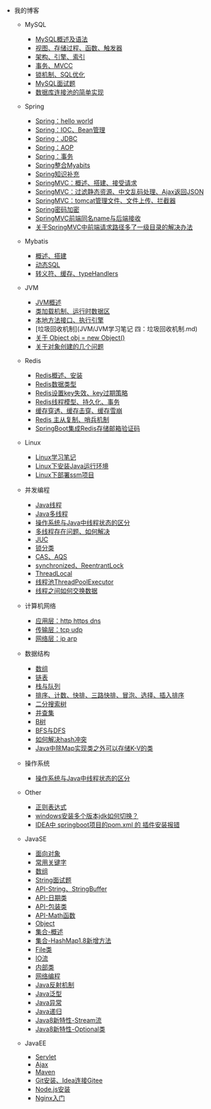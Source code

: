 <!-- _navbar.md -->
* 我的博客
    * MySQL
        - [MySQL概述及语法](MySQL/数据库.md)
        - [视图、存储过程、函数、触发器](MySQL/mysql1.md)
        - [架构、引擎、索引](MySQL/mysql2.md)
        - [事务、MVCC](MySQL/mysql3.md)
        - [锁机制、SQL优化](MySQL/mysql4.md)
        - [MySQL面试题](MySQL/MySQL面试题.md)
        - [数据库连接池的简单实现](MySQL/数据库连接池的简单实现.md)
      
    * Spring
      - [Spring：hello world](Spring/Java框架--spring(一、hello%20world).md)
      - [Spring：IOC、Bean管理](Spring/Java框架--spring(二、IOC，springBean管理,springJDBC).md)
      - [Spring：JDBC](Spring/jdbc.md)
      - [Spring：AOP](Spring/Java框架--spring(三、AOP--面向切面编程).md)
      - [Spring：事务](Spring/Java框架--spring(四、事务管理、事务传播、spring整合mybatis).md)
      - [Spring整合Myabits](Spring/整合mybatis.md)
      - [Spring知识补充](Spring/Spring知识补充.md)
      - [SpringMVC：概述、搭建、接受请求](Spring/springMVC(1、概述&搭建&接收请求).md)
      - [SpringMVC：过滤静态资源、中文乱码处理、Ajax返回JSON](Spring/springMVC(2、过滤静态资源文件&中文乱码处理&Ajax返回JSON).md)
      - [SpringMVC：tomcat管理文件、文件上传、拦截器](Spring/springMVC(3、tomcat管理文件夹&文件上传&拦截器).md)
      - [Spring密码加密](Spring/spring--密码加密.md)
      - [SpringMVC前端同名name与后端接收](Spring/springMVC中前端同名name与后端接收.md)
      - [关于SpringMVC中前端请求路径多了一级目录的解决办法](Spring/关于SpringMVC中前端请求路径多了一级目录的解决办法.md)
    * Mybatis
      - [概述、搭建](Mybatis/概述、搭建.md)
      - [动态SQL](Mybatis/动态SQL.md)
      - [转义符、缓存、typeHandlers](Mybatis/转义符、缓存、typeHandlers.md)

    * JVM
      - [JVM概述](JVM/JVM学习笔记%20一：JVM概述.md)
      - [类加载机制、运行时数据区](JVM/JVM学习笔记：二：类加载、运行时数据区.md)
      - [本地方法接口、执行引擎](JVM/JVM学习笔记：三%20本地方法接口、执行引擎.md)
      - [垃圾回收机制](JVM/JVM学习笔记 四：垃圾回收机制.md)
      - [关于 Object obj = new Object()](JVM/关于%20Object%20obj%20=%20new%20Object().md)
      - [关于对象创建的几个问题](JVM/关于对象创建的几个问题.md)
    * Redis
      - [Redis概述、安装](Redis/Redis概述与安装.md)
      - [Redis数据类型](Redis/数据类型.md)
      - [Redis设置key失效、key过期策略](Redis/key失效、过期策略.md)
      - [Redis线程模型、持久化、事务](Redis/Redis线程模型、Redis持久化、Redis事务.md)
      - [缓存穿透、缓存击穿、缓存雪崩](Redis/Redis：缓存穿透、缓存击穿、缓存雪崩.md)
      - [Redis 主从复制、哨兵机制](Redis/Redis的主从复制、哨兵机制.md)
      - [SpringBoot集成Redis存储邮箱验证码](Redis/SpringBoot集成Redis缓存邮箱验证码.md)
    * Linux
      - [Linux学习笔记](Linux/Linux学习笔记.md)
      - [Linux下安装Java运行环境](Linux/Linux安装Java环境.md)
      - [Linux下部署ssm项目](Linux/Linux部署SSM项目.md)
    * 并发编程
      - [Java线程](Current/Java线程.md)
      - [Java多线程](Current/Java多线程.md)
      - [操作系统与Java中线程状态的区分](Current/操作系统与Java中线程状态的区分.md)
      - [多线程存在问题、如何解决](Current/并发问题.md)
      - [JUC](Current/JUC.md)
      - [锁分类](Current/锁分类.md)
      - [CAS、AQS](Current/cas%20aqs.md)
      - [synchronized、ReentrantLock](Current/sync%20lock.md)
      - [ThreadLocal](Current/ThreadLocal详解.md)
      - [线程池ThreadPoolExecutor](Current/并发编程之线程池ThreadPoolExecutor.md)
      - [线程之间如何交换数据](Current/线程之间如何交换数据？.md)
    * 计算机网络
      - [应用层：http https dns](计算机网络/HTTP_HTTPS_DNS.md)
      - [传输层：tcp udp](计算机网络/传输层tcp%20udp.md)
      - [网络层：ip arp](计算机网络/网络层：IP%20ARP)
    * 数据结构
      - [数组](数据结构/数据结构-数组.md)
      - [链表](数据结构/数据结构--链表.md)
      - [栈与队列](数据结构/栈与队列--Java.md)
      - [排序、计数、快排、三路快排、冒泡、选择、插入排序](数据结构/排序算法_计数排序、快速排序、三路快排、冒泡排序、选择排序、插入排序.md)
      - [二分搜索树](数据结构/二分搜索树.md)
      - [并查集](数据结构/数据结构与算法--并查集.md)
      - [B树](数据结构/B树-多路平衡查找树.md)
      - [BFS与DFS](数据结构/BFS与DFS.md)
      - [如何解决hash冲突](数据结构/如何解决哈希冲突？.md)
      - [Java中除Map实现类之外可以存储K-V的类](数据结构/Java中除Map实现类之外可以存储K-V的类.md)
    * 操作系统
      - [操作系统与Java中线程状态的区分](Current/操作系统与Java中线程状态的区分.md)
    * Other
      - [正则表达式](ohter/正则表达式.md)
      - [windows安装多个版本jdk如何切换？](ohter/windows安装多个版本jdk如何切换？.md)
      - [IDEA中 springboot项目的pom.xml 的 插件安装报错](ohter/IDEA中%20springboot项目的pom.xml%20的%20插件安装报错.md)
    * JavaSE
      - [面向对象](JavaSE/JavaSE复习一：认识Java、面向对象.md)
      - [常用关键字](JavaSE/JavaSE复习二：常用关键字：static、final、this、super、instanceof、volatile、synchronized、default、transient.md)
      - [数组](JavaSE/Array.md)
      - [String面试题](JavaSE/String面试题.md)
      - [API-String、StringBuffer](JavaSE/String.md)
      - [API-日期类](JavaSE/java%20日期类.md)
      - [API-包装类](JavaSE/基本类型包装类.md)
      - [API-Math函数](JavaSE/API-Math.md)
      - [Object](JavaSE/Object.md)
      - [集合-概述](JavaSE/Java-集合.md)
      - [集合-HashMap1.8新增方法](JavaSE/jdk1.8中HashMap新增的方法.md)
      - [File类](JavaSE/File类.md)
      - [IO流](JavaSE/Java-IO流.md)
      - [内部类](JavaSE/java-内部类.md)
      - [网络编程](JavaSE/Java网络编程.md)
      - [Java反射机制](JavaSE/Java的反射机制.md)
      - [Java泛型](JavaSE/Java%20泛型.md)
      - [Java异常](JavaSE/Java--异常.md)
      - [Java递归](JavaSE/Java--递归.md)
      - [Java8新特性-Stream流](JavaSE/Java8新特性---Stream.md)
      - [Java8新特性-Optional类](JavaSE/java8新特性--Optional类.md)
    * JavaEE
      - [Servlet](JavaEE/Servlet.md)
      - [Ajax](JavaEE/Ajax笔记.md)
      - [Maven](JavaEE/Maven概述与搭建.md)
      - [Git安装、Idea连接Gitee](JavaEE/Git安装&&idea配置Gitee.md)
      - [Node.js安装](JavaEE/Node.js安装.md)
      - [Nginx入门](JavaEE/Nginx入门.md)